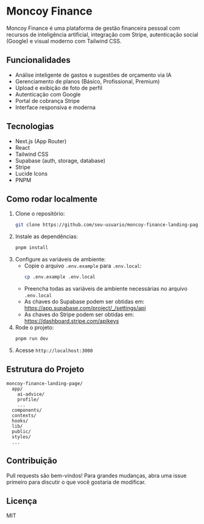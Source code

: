 # Moncoy Finance

Moncoy Finance é uma plataforma de gestão financeira pessoal com recursos de inteligência artificial, integração com Stripe, autenticação social (Google) e visual moderno com Tailwind CSS.

## Funcionalidades
- Análise inteligente de gastos e sugestões de orçamento via IA
- Gerenciamento de planos (Básico, Profissional, Premium)
- Upload e exibição de foto de perfil
- Autenticação com Google
- Portal de cobrança Stripe
- Interface responsiva e moderna

## Tecnologias
- Next.js (App Router)
- React
- Tailwind CSS
- Supabase (auth, storage, database)
- Stripe
- Lucide Icons
- PNPM

## Como rodar localmente
1. Clone o repositório:
   ```bash
   git clone https://github.com/seu-usuario/moncoy-finance-landing-page.git
   ```
2. Instale as dependências:
   ```bash
   pnpm install
   ```
3. Configure as variáveis de ambiente:
   - Copie o arquivo `.env.example` para `.env.local`:
     ```bash
     cp .env.example .env.local
     ```
   - Preencha todas as variáveis de ambiente necessárias no arquivo `.env.local`
   - As chaves do Supabase podem ser obtidas em: https://app.supabase.com/project/_/settings/api
   - As chaves do Stripe podem ser obtidas em: https://dashboard.stripe.com/apikeys
4. Rode o projeto:
   ```bash
   pnpm run dev
   ```
5. Acesse `http://localhost:3000`

## Estrutura do Projeto
```
moncoy-finance-landing-page/
  app/
    ai-advice/
    profile/
    ...
  components/
  contexts/
  hooks/
  lib/
  public/
  styles/
  ...
```

## Contribuição
Pull requests são bem-vindos! Para grandes mudanças, abra uma issue primeiro para discutir o que você gostaria de modificar.

## Licença
MIT
